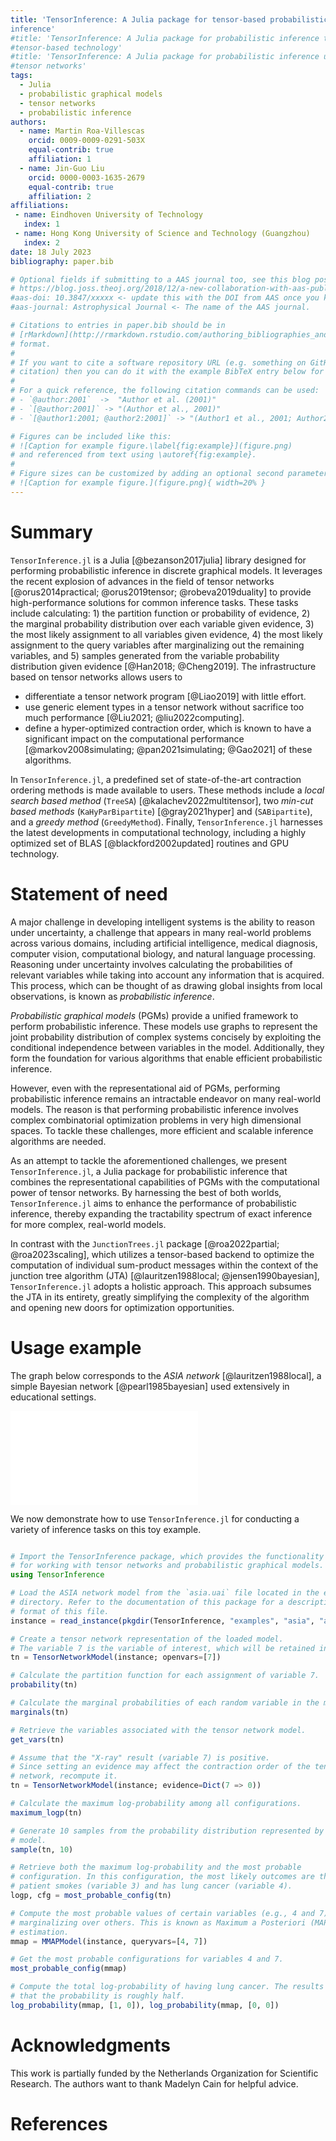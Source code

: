 ```yaml
---
title: 'TensorInference: A Julia package for tensor-based probabilistic
inference'
#title: 'TensorInference: A Julia package for probabilistic inference through
#tensor-based technology'
#title: 'TensorInference: A Julia package for probabilistic inference using
#tensor networks'
tags:
  - Julia
  - probabilistic graphical models
  - tensor networks
  - probabilistic inference
authors:
  - name: Martin Roa-Villescas
    orcid: 0009-0009-0291-503X
    equal-contrib: true
    affiliation: 1
  - name: Jin-Guo Liu
    orcid: 0000-0003-1635-2679
    equal-contrib: true
    affiliation: 2
affiliations:
 - name: Eindhoven University of Technology
   index: 1
 - name: Hong Kong University of Science and Technology (Guangzhou)
   index: 2
date: 18 July 2023
bibliography: paper.bib

# Optional fields if submitting to a AAS journal too, see this blog post:
# https://blog.joss.theoj.org/2018/12/a-new-collaboration-with-aas-publishing
#aas-doi: 10.3847/xxxxx <- update this with the DOI from AAS once you know it.
#aas-journal: Astrophysical Journal <- The name of the AAS journal.

# Citations to entries in paper.bib should be in
# [rMarkdown](http://rmarkdown.rstudio.com/authoring_bibliographies_and_citations.html)
# format.
# 
# If you want to cite a software repository URL (e.g. something on GitHub without a preferred
# citation) then you can do it with the example BibTeX entry below for @fidgit.
# 
# For a quick reference, the following citation commands can be used:
# - `@author:2001`  ->  "Author et al. (2001)"
# - `[@author:2001]` -> "(Author et al., 2001)"
# - `[@author1:2001; @author2:2001]` -> "(Author1 et al., 2001; Author2 et al., 2002)"

# Figures can be included like this:
# ![Caption for example figure.\label{fig:example}](figure.png)
# and referenced from text using \autoref{fig:example}.
# 
# Figure sizes can be customized by adding an optional second parameter:
# ![Caption for example figure.](figure.png){ width=20% }
---
```


# Summary

`TensorInference.jl` is a Julia [@bezanson2017julia] library designed for
performing probabilistic inference in discrete graphical models. It leverages
the recent explosion of advances in the field of tensor networks
[@orus2014practical; @orus2019tensor; @robeva2019duality] to provide high-performance solutions for common inference
tasks. These tasks include calculating: 1) the partition function or probability
of evidence, 2) the marginal probability distribution over each variable given
evidence, 3) the most likely assignment to all variables given evidence, 4)
the most likely assignment to the query variables after marginalizing out the
remaining variables, and 5) samples generated from the variable probability distribution given evidence [@Han2018; @Cheng2019].
The infrastructure based on tensor networks allows users to

- differentiate a tensor network program [@Liao2019] with little effort.
- use generic element types in a tensor network without sacrifice too much performance [@Liu2021; @liu2022computing].
- define a hyper-optimized contraction order, which is known to have a significant impact on the computational performance [@markov2008simulating; @pan2021simulating; @Gao2021] of these algorithms.

In `TensorInference.jl`, a predefined set of state-of-the-art contraction ordering
methods is made available to users. These methods include a *local search based method* (`TreeSA`) [@kalachev2022multitensor],
two *min-cut based methods* (`KaHyParBipartite`) [@gray2021hyper] and (`SABipartite`), and a *greedy method* (`GreedyMethod`).
Finally, `TensorInference.jl` harnesses the latest developments in computational technology, including a
highly optimized set of BLAS [@blackford2002updated] routines and GPU
technology.

# Statement of need

A major challenge in developing intelligent systems is the ability to reason
under uncertainty, a challenge that appears in many real-world problems across
various domains, including artificial intelligence, medical diagnosis, computer
vision, computational biology, and natural language processing. Reasoning under
uncertainty involves calculating the probabilities of relevant variables while
taking into account any information that is acquired. This process, which can be
thought of as drawing global insights from local observations, is known as
*probabilistic inference*.

*Probabilistic graphical models* (PGMs) provide a unified framework to perform
probabilistic inference. These models use graphs to represent the joint
probability distribution of complex systems concisely by exploiting the
conditional independence between variables in the model. Additionally, they form
the foundation for various algorithms that enable efficient probabilistic
inference.

However, even with the representational aid of PGMs, performing probabilistic
inference remains an intractable endeavor on many real-world models. The reason
is that performing probabilistic inference involves complex combinatorial
optimization problems in very high dimensional spaces. To tackle these
challenges, more efficient and scalable inference algorithms are needed.

As an attempt to tackle the aforementioned challenges, we present
`TensorInference.jl`, a Julia package for probabilistic inference that combines
the representational capabilities of PGMs with the computational power of tensor
networks. By harnessing the best of both worlds, `TensorInference.jl` aims to
enhance the performance of probabilistic inference, thereby expanding the
tractability spectrum of exact inference for more complex, real-world models.

In contrast with the `JunctionTrees.jl` package [@roa2022partial;
@roa2023scaling], which utilizes a tensor-based backend to optimize the
computation of individual sum-product messages within the context of the
junction tree algorithm (JTA) [@lauritzen1988local; @jensen1990bayesian],
`TensorInference.jl` adopts a holistic approach. This approach subsumes the JTA
in its entirety, greatly simplifying the complexity of the algorithm and opening
new doors for optimization opportunities.

# Usage example

The graph below corresponds to the *ASIA network* [@lauritzen1988local], a
simple Bayesian network [@pearl1985bayesian] used extensively in educational
settings.

![The ASIA network: a simplified example of a Bayesian network from the context
of medical diagnosis [@lauritzen1988local]. It describes the probabilistic
relationships between different random variables which correspond to possible
diseases, symptoms, risk factors and test results.
](./figures/asia-network/out/asia-network.pdf)

We now demonstrate how to use `TensorInference.jl` for conducting a variety of
inference tasks on this toy example.

```julia

# Import the TensorInference package, which provides the functionality needed
# for working with tensor networks and probabilistic graphical models.
using TensorInference

# Load the ASIA network model from the `asia.uai` file located in the examples
# directory. Refer to the documentation of this package for a description of the
# format of this file.
instance = read_instance(pkgdir(TensorInference, "examples", "asia", "asia.uai"))

# Create a tensor network representation of the loaded model.
# The variable 7 is the variable of interest, which will be retained in the output.
tn = TensorNetworkModel(instance; openvars=[7])

# Calculate the partition function for each assignment of variable 7.
probability(tn)

# Calculate the marginal probabilities of each random variable in the model.
marginals(tn)

# Retrieve the variables associated with the tensor network model.
get_vars(tn)

# Assume that the "X-ray" result (variable 7) is positive.
# Since setting an evidence may affect the contraction order of the tensor
# network, recompute it.
tn = TensorNetworkModel(instance; evidence=Dict(7 => 0))

# Calculate the maximum log-probability among all configurations.
maximum_logp(tn)

# Generate 10 samples from the probability distribution represented by the
# model.
sample(tn, 10)

# Retrieve both the maximum log-probability and the most probable
# configuration. In this configuration, the most likely outcomes are that the
# patient smokes (variable 3) and has lung cancer (variable 4).
logp, cfg = most_probable_config(tn)

# Compute the most probable values of certain variables (e.g., 4 and 7) while
# marginalizing over others. This is known as Maximum a Posteriori (MAP)
# estimation.
mmap = MMAPModel(instance, queryvars=[4, 7])

# Get the most probable configurations for variables 4 and 7.
most_probable_config(mmap)

# Compute the total log-probability of having lung cancer. The results suggest
# that the probability is roughly half.
log_probability(mmap, [1, 0]), log_probability(mmap, [0, 0])
```

# Acknowledgments

This work is partially funded by the Netherlands Organization for Scientific
Research. The authors want to thank Madelyn Cain for helpful advice.

# References
